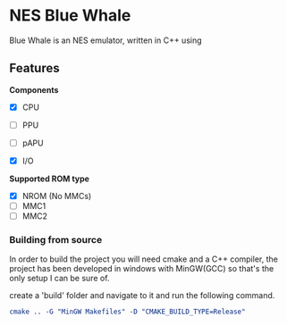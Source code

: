 # NES Blue Whale

Blue Whale is an NES emulator, written in C++ using

## Features


**Components**

- [x] CPU
- [ ] PPU
- [ ] pAPU
- [x] I/O


**Supported ROM type**

- [x] NROM (No MMCs)
- [ ] MMC1
- [ ] MMC2

### Building from source

In order to build the project you will need cmake and a C++ compiler, the project has been developed in windows with MinGW(GCC) so that's the only setup I can be sure of.

create a 'build' folder and navigate to it and run the following command.

```cmake
cmake .. -G "MinGW Makefiles" -D "CMAKE_BUILD_TYPE=Release"
```
